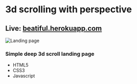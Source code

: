 # 3d scrolling with perspective

## Live: <a href="https://beatiful.herokuapp.com/">beatiful.herokuapp.com</a>

![Landing page](https://i.ibb.co/93CvYLP/beautiful.png)

### Simple deep 3d scroll landing page

<ul>
  <li>HTML5</li>
  <li>CSS3</li>
  <li>Javascript</li>
</ul>

